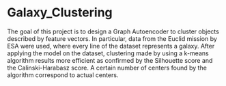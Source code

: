 # Galaxy_Clustering
The goal of this project is to design a Graph Autoencoder to cluster objects described by feature vectors. In particular, data from the Euclid mission by ESA were used, where every line of the dataset represents a galaxy. After applying the model on the dataset, clustering made by using a k-means algorithm results more efficient as confirmed by the Silhouette score and the Calinski-Harabasz score.
A certain number of centers found by the algorithm correspond to actual centers.
